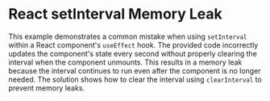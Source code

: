 # React setInterval Memory Leak

This example demonstrates a common mistake when using `setInterval` within a React component's `useEffect` hook.  The provided code incorrectly updates the component's state every second without properly clearing the interval when the component unmounts. This results in a memory leak because the interval continues to run even after the component is no longer needed. The solution shows how to clear the interval using `clearInterval` to prevent memory leaks.